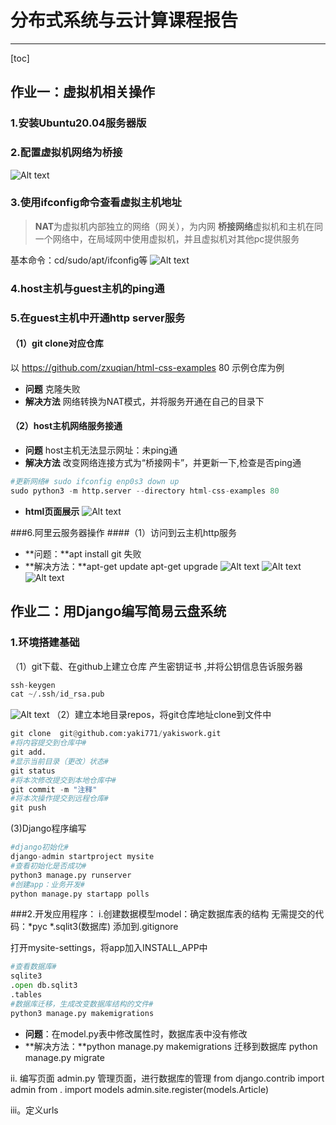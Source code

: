 # 分布式系统与云计算课程报告
------------
[toc]
## 作业一：虚拟机相关操作
### 1.安装Ubuntu20.04服务器版
### 2.配置虚拟机网络为桥接
![Alt text](./虚拟机1.png)


### 3.使用ifconfig命令查看虚拟主机地址
> **NAT**为虚拟机内部独立的网络（网关），为内网
> **桥接网络**虚拟机和主机在同一个网络中，在局域网中使用虚拟机，并且虚拟机对其他pc提供服务

基本命令：cd/sudo/apt/ifconfig等
![Alt text](./虚拟机2.png)

### 4.host主机与guest主机的ping通
### 5.在guest主机中开通http server服务
#### （1）git clone对应仓库
以 https://github.com/zxuqian/html-css-examples 80 示例仓库为例
- **问题** 克隆失败
- **解决方法** 网络转换为NAT模式，并将服务开通在自己的目录下
#### （2）host主机网络服务接通
- **问题** host主机无法显示网址：未ping通
- **解决方法** 改变网络连接方式为“桥接网卡”，并更新一下,检查是否ping通
```  python
#更新网络# sudo ifconfig enp0s3 down up
sudo python3 -m http.server --directory html-css-examples 80
```
- **html页面展示** 
![Alt text](./虚拟机3.png)

###6.阿里云服务器操作
####（1）访问到云主机http服务
- **问题：**apt install git 失败
- **解决方法：**apt-get update
				   apt-get upgrade
![Alt text](./aliyun2.png)
![Alt text](./aliyun1.png)
![Alt text](./aliyun3.png)




## 作业二：用Django编写简易云盘系统
### 1.环境搭建基础
（1）git下载、在github上建立仓库
产生密钥证书 ,并将公钥信息告诉服务器
```python
ssh-keygen
cat ~/.ssh/id_rsa.pub
```
![Alt text](./django1.png)
（2）建立本地目录repos，将git仓库地址clone到文件中
```python
git clone  git@github.com:yaki771/yakiswork.git
#将内容提交到仓库中# 
git add.
#显示当前目录（更改）状态#
git status
#将本次修改提交到本地仓库中#
git commit -m "注释"
#将本次操作提交到远程仓库#
git push
```
(3)Django程序编写
```python
#django初始化#
django-admin startproject mysite
#查看初始化是否成功#
python3 manage.py runserver
#创建app：业务开发#
python manage.py startapp polls

```
###2.开发应用程序：
i.创建数据模型model：确定数据库表的结构
无需提交的代码：*pyc
							   *.sqlit3(数据库)
								添加到.gitignore


打开mysite-settings，将app加入INSTALL_APP中
```python
#查看数据库#
sqlite3 
.open db.sqlit3
.tables
#数据库迁移，生成改变数据库结构的文件#
python3 manage.py makemigrations
```
- **问题**：在model.py表中修改属性时，数据库表中没有修改
- **解决方法：**python manage.py makemigrations 迁移到数据库
python manage.py migrate

ii.     编写页面
admin.py 管理页面，进行数据库的管理
from django.contrib import admin
from . import models
admin.site.register(models.Article)

iii。定义urls
